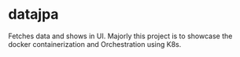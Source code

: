 # datajpa
Fetches data and shows in UI. Majorly this project is to showcase the docker containerization and Orchestration using K8s.
